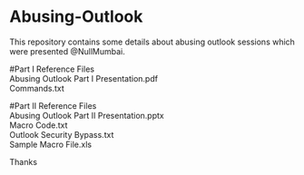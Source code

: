 # Abusing-Outlook
This repository contains some details about abusing outlook sessions which were presented @NullMumbai. 

#Part I Reference Files  
Abusing Outlook Part I Presentation.pdf  
Commands.txt  

#Part II Reference Files  
Abusing Outlook Part II Presentation.pptx  
Macro Code.txt  
Outlook Security Bypass.txt  
Sample Macro File.xls  

Thanks
